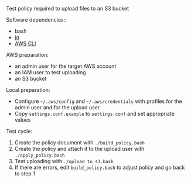 Test policy required to upload files to an S3 bucket

Software dependencies::

* bash
* [jq](https://stedolan.github.io/jq/)
* [AWS CLI](https://aws.amazon.com/cli/)

AWS preparation:

* an admin user for the target AWS account
* an IAM user to test uploading
* an S3 bucket

Local preparation:

* Configure `~/.aws/config` and `~/.aws/credentials` with profiles for the admin user and for the upload user
* Copy `settings.conf.example` to `settings.conf` and set appropriate values

Test cycle:

1. Create the policy document with `./build_policy.bash`
2. Create the policy and attach it to the upload user with `./apply_policy.bash`
3. Test uploading with `./upload_to_s3.bash`
4. If there are errors, edit `build_policy.bash` to adjust policy and go back to step 1
